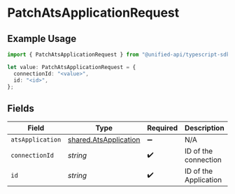# PatchAtsApplicationRequest

## Example Usage

```typescript
import { PatchAtsApplicationRequest } from "@unified-api/typescript-sdk/sdk/models/operations";

let value: PatchAtsApplicationRequest = {
  connectionId: "<value>",
  id: "<id>",
};
```

## Fields

| Field                                                                 | Type                                                                  | Required                                                              | Description                                                           |
| --------------------------------------------------------------------- | --------------------------------------------------------------------- | --------------------------------------------------------------------- | --------------------------------------------------------------------- |
| `atsApplication`                                                      | [shared.AtsApplication](../../../sdk/models/shared/atsapplication.md) | :heavy_minus_sign:                                                    | N/A                                                                   |
| `connectionId`                                                        | *string*                                                              | :heavy_check_mark:                                                    | ID of the connection                                                  |
| `id`                                                                  | *string*                                                              | :heavy_check_mark:                                                    | ID of the Application                                                 |